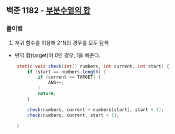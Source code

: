 ## 백준 1182 - [부분수열의 합](https://www.acmicpc.net/problem/1182)

### 풀이법

1. 재귀 함수를 이용해 2^N의 경우를 모두 탐색
- 만약 합(target)이 0인 경우, 1을 빼준다.

```JAVA
    static void check(int[] numbers, int current, int start) {
        if (start == numbers.length) {
            if (current == TARGET) {
                ANS++;
            }
            return;
        }

        check(numbers, current + numbers[start], start + 1);
        check(numbers, current, start + 1);

    }
```
